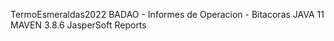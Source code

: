 TermoEsmeraldas2022
BADAO - Informes de Operacion - Bitacoras
JAVA 11
MAVEN 3.8.6
JasperSoft Reports

